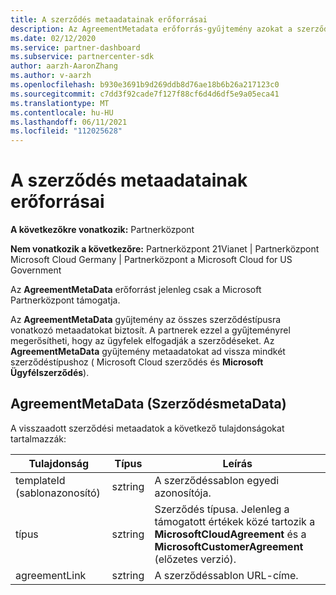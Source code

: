 ```yaml
---
title: A szerződés metaadatainak erőforrásai
description: Az AgreementMetadata erőforrás-gyűjtemény azokat a szerződéstípusokat ismerteti, amelyek használatával a partnerek megerősítheti az ügyfelek elfogadását.
ms.date: 02/12/2020
ms.service: partner-dashboard
ms.subservice: partnercenter-sdk
author: aarzh-AaronZhang
ms.author: v-aarzh
ms.openlocfilehash: b930e3691b9d269ddb8d76ae18b6b26a217123c0
ms.sourcegitcommit: c7dd3f92cade7f127f88cf6d4d6df5e9a05eca41
ms.translationtype: MT
ms.contentlocale: hu-HU
ms.lasthandoff: 06/11/2021
ms.locfileid: "112025628"
---
```

# <a name="agreement-metadata-resources"></a>A szerződés metaadatainak erőforrásai

**A következőkre vonatkozik:** Partnerközpont

**Nem vonatkozik a következőre:** Partnerközpont 21Vianet | Partnerközpont Microsoft Cloud Germany | Partnerközpont a Microsoft Cloud for US Government

Az **AgreementMetaData** erőforrást jelenleg csak a Microsoft Partnerközpont támogatja. 

Az **AgreementMetaData** gyűjtemény az összes szerződéstípusra vonatkozó metaadatokat biztosít. A partnerek ezzel a gyűjteményrel megerősítheti, hogy az ügyfelek elfogadják a szerződéseket. Az **AgreementMetaData** gyűjtemény metaadatokat ad vissza mindkét szerződéstípushoz ( Microsoft Cloud szerződés és **Microsoft Ügyfélszerződés**).

## <a name="agreementmetadata"></a>AgreementMetaData (SzerződésmetaData)

A visszaadott szerződési metaadatok a következő tulajdonságokat tartalmazzák:

| Tulajdonság      | Típus               | Leírás                                                                       |
|---------------|--------------------|-----------------------------------------------------------------------------------|
| templateId (sablonazonosító)    | sztring             | A szerződéssablon egyedi azonosítója.                                       |
| típus          | sztring             | Szerződés típusa. Jelenleg a támogatott értékek közé tartozik a **MicrosoftCloudAgreement** és a **MicrosoftCustomerAgreement** (előzetes verzió). |
| agreementLink | sztring             | A szerződéssablon URL-címe.                                                    |
